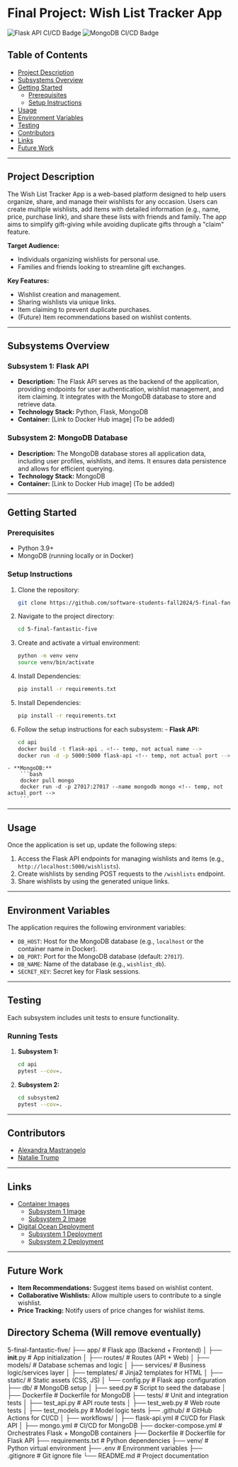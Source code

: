# Final Project: Wish List Tracker App

![Flask API CI/CD Badge]()
![MongoDB CI/CD Badge]()

## Table of Contents
- [Project Description](#project-description)
- [Subsystems Overview](#subsystems-overview)
- [Getting Started](#getting-started)
  - [Prerequisites](#prerequisites)
  - [Setup Instructions](#setup-instructions)
- [Usage](#usage)
- [Environment Variables](#environment-variables)
- [Testing](#testing)
- [Contributors](#contributors)
- [Links](#links)
- [Future Work](#future-work)

---

## Project Description
The Wish List Tracker App is a web-based platform designed to help users organize, share, and manage their wishlists for any occasion. Users can create multiple wishlists, add items with detailed information (e.g., name, price, purchase link), and share these lists with friends and family. The app aims to simplify gift-giving while avoiding duplicate gifts through a "claim" feature. 

**Target Audience:** 
- Individuals organizing wishlists for personal use.
- Families and friends looking to streamline gift exchanges.

**Key Features:**
- Wishlist creation and management.
- Sharing wishlists via unique links.
- Item claiming to prevent duplicate purchases.
- (Future) Item recommendations based on wishlist contents.


---

## Subsystems Overview

### Subsystem 1: Flask API
- **Description:** The Flask API serves as the backend of the application, providing endpoints for user authentication, wishlist management, and item claiming. It integrates with the MongoDB database to store and retrieve data.
- **Technology Stack:** Python, Flask, MongoDB
- **Container:** [Link to Docker Hub image] (To be added)

### Subsystem 2: MongoDB Database
- **Description:** The MongoDB database stores all application data, including user profiles, wishlists, and items. It ensures data persistence and allows for efficient querying.
- **Technology Stack:** MongoDB
- **Container:** [Link to Docker Hub image] (To be added)


---

## Getting Started

### Prerequisites
- Python 3.9+
- MongoDB (running locally or in Docker)

### Setup Instructions
1. Clone the repository:
    ```bash
    git clone https://github.com/software-students-fall2024/5-final-fantastic-five.git
    ```
2. Navigate to the project directory:
    ```bash
    cd 5-final-fantastic-five
    ```

3. Create and activate a virtual environment:
    ```bash
    python -m venv venv
    source venv/bin/activate
    ```

4. Install Dependencies:
    ```bash
    pip install -r requirements.txt
    ```

4. Install Dependencies:
    ```bash
    pip install -r requirements.txt
    ```


1000. Follow the setup instructions for each subsystem:
    - **Flask API:**
        ```bash
        cd api
        docker build -t flask-api . <!-- temp, not actual name -->
        docker run -d -p 5000:5000 flask-api <!-- temp, not actual port -->
        ```
    - **MongoDB:**
        ```bash
        docker pull mongo
        docker run -d -p 27017:27017 --name mongodb mongo <!-- temp, not actual port -->
        ```
---

## Usage
Once the application is set up, update the following steps:
1. Access the Flask API endpoints for managing wishlists and items (e.g., `http://localhost:5000/wishlists`). <!-- temp, not actual name -->
2. Create wishlists by sending POST requests to the `/wishlists` endpoint. <!-- temp, not actual name -->
3. Share wishlists by using the generated unique links.

---

## Environment Variables
<!-- temp, not actual name -->
The application requires the following environment variables:
- `DB_HOST`: Host for the MongoDB database (e.g., `localhost` or the container name in Docker).
- `DB_PORT`: Port for the MongoDB database (default: `27017`).
- `DB_NAME`: Name of the database (e.g., `wishlist_db`).
- `SECRET_KEY`: Secret key for Flask sessions.

---

## Testing
Each subsystem includes unit tests to ensure functionality.

<!-- temp, not actual commands, just for example -->
### Running Tests
1. **Subsystem 1:**
    ```bash
    cd api
    pytest --cov=.
    ```
2. **Subsystem 2:**
    ```bash
    cd subsystem2
    pytest --cov=.
    ```

---

## Contributors
- [Alexandra Mastrangelo](https://github.com/alexandramastrangelo)
- [Natalie Trump](https://github.com/nht251)

---

## Links
- [Container Images](#)
  - [Subsystem 1 Image](https://hub.docker.com/r/yourusername/subsystem1)
  - [Subsystem 2 Image](https://hub.docker.com/r/yourusername/subsystem2)
- [Digital Ocean Deployment](#)
  - [Subsystem 1 Deployment](#)
  - [Subsystem 2 Deployment](#)

---

## Future Work
- **Item Recommendations:** Suggest items based on wishlist content.
- **Collaborative Wishlists:** Allow multiple users to contribute to a single wishlist.
- **Price Tracking:** Notify users of price changes for wishlist items.


## Directory Schema (Will remove eventually)

5-final-fantastic-five/
├── app/                        # Flask app (Backend + Frontend)
│   ├── __init__.py             # App initialization
│   ├── routes/                 # Routes (API + Web)
│   ├── models/                 # Database schemas and logic
│   ├── services/               # Business logic/services layer
│   ├── templates/              # Jinja2 templates for HTML
│   ├── static/                 # Static assets (CSS, JS)
│   └── config.py               # Flask app configuration
├── db/                         # MongoDB setup
│   ├── seed.py                 # Script to seed the database
│   ├── Dockerfile              # Dockerfile for MongoDB
├── tests/                      # Unit and integration tests
│   ├── test_api.py             # API route tests
│   ├── test_web.py             # Web route tests
│   ├── test_models.py          # Model logic tests
├── .github/                    # GitHub Actions for CI/CD
│   ├── workflows/
│       ├── flask-api.yml       # CI/CD for Flask API
│       ├── mongo.yml           # CI/CD for MongoDB
├── docker-compose.yml          # Orchestrates Flask + MongoDB containers
├── Dockerfile                  # Dockerfile for Flask API
├── requirements.txt            # Python dependencies
├── venv/                       # Python virtual environment
├── .env                        # Environment variables
├── .gitignore                  # Git ignore file
└── README.md                   # Project documentation
